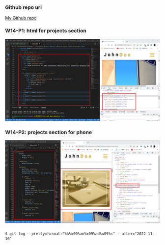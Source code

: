 ### Github repo url

[My Github repo](https://github.com/JKYROC/1111-sweb-demo-208410349.git)
### W14-P1: html for projects section

![](w14-p1.PNG)

### W14-P2: projects section for phone

![](w14-p2.PNG)

### 



### 

```
$ git log --pretty=format:"%h%x09%an%x09%ad%x09%s" --after="2022-11-16"

```
